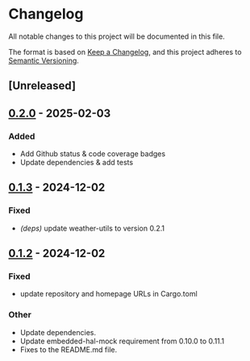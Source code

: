 # Changelog

All notable changes to this project will be documented in this file.

The format is based on [Keep a Changelog](https://keepachangelog.com/en/1.0.0/),
and this project adheres to [Semantic Versioning](https://semver.org/spec/v2.0.0.html).

## [Unreleased]

## [0.2.0](https://github.com/ghismary/embedded-aht20/compare/v0.1.3...v0.2.0) - 2025-02-03

### Added

- Add Github status & code coverage badges
- Update dependencies & add tests

## [0.1.3](https://github.com/ghismary/embedded-aht20/compare/v0.1.2...v0.1.3) - 2024-12-02

### Fixed

- *(deps)* update weather-utils to version 0.2.1

## [0.1.2](https://github.com/ghismary/embedded-aht20/compare/v0.1.1...v0.1.2) - 2024-12-02

### Fixed

- update repository and homepage URLs in Cargo.toml

### Other

- Update dependencies.
- Update embedded-hal-mock requirement from 0.10.0 to 0.11.1
- Fixes to the README.md file.
